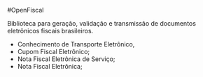 #OpenFiscal

Biblioteca para geração, validação e transmissão de documentos eletrônicos fiscais brasileiros.

* Conhecimento de Transporte Eletrônico,
* Cupom Fiscal Eletrônico;
* Nota Fiscal Eletrônica de Serviço;
* Nota Fiscal Eletrônica;
